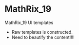 # MathRix_19
MathRix_19 UI templates

- Raw templates is constructed.
- Need to beautify the content!!!!
